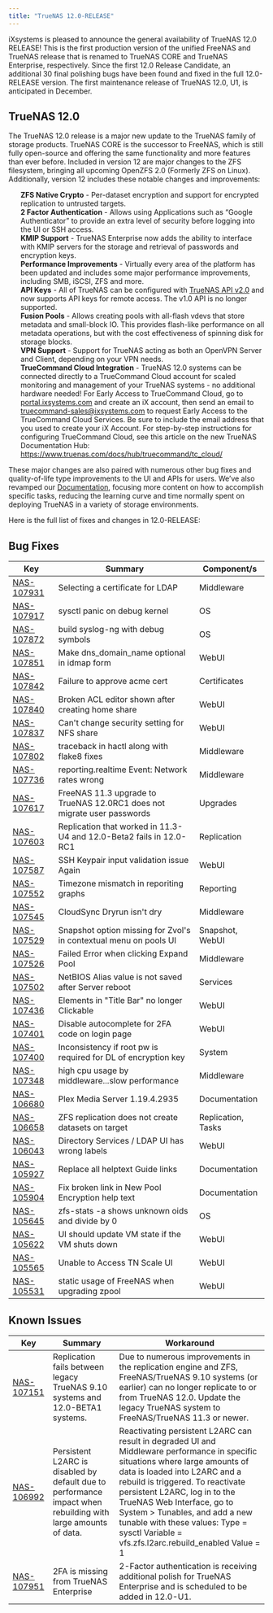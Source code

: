 ```yaml
---
title: "TrueNAS 12.0-RELEASE"
---
```


iXsystems is pleased to announce the general availability of TrueNAS 12.0 RELEASE! 
This is the first production version of the unified FreeNAS and TrueNAS release that is renamed to TrueNAS CORE and TrueNAS Enterprise, respectively. 
Since the first 12.0 Release Candidate, an additional 30 final polishing bugs have been found and fixed in the full 12.0-RELEASE version. 
The first maintenance release of TrueNAS 12.0, U1, is anticipated in December.

## TrueNAS 12.0

The TrueNAS 12.0 release is a major new update to the TrueNAS family of storage products.
TrueNAS CORE is the successor to FreeNAS, which is still fully open-source and offering the same functionality and more features than ever before.
Included in version 12 are major changes to the ZFS filesystem, bringing all upcoming OpenZFS 2.0 (Formerly ZFS on Linux).
Additionally, version 12 includes these notable changes and improvements:

<ul style="list-style: none;">
	<li><b>ZFS Native Crypto</b> - Per-dataset encryption and support for encrypted replication to untrusted targets.</li>
	<li><b>2 Factor Authentication</b> - Allows using Applications such as “Google Authenticator” to provide an extra level of security before logging into the UI or SSH access.</li>
	<li><b>KMIP Support</b> - TrueNAS Enterprise now adds the ability to interface with KMIP servers for the storage and retrieval of passwords and encryption keys.</li>
	<li><b>Performance Improvements</b> - Virtually every area of the platform has been updated and includes some major performance improvements, including SMB, iSCSI, ZFS and more.</li>
	<li><b>API Keys</b> - All of TrueNAS can be configured with <a href="https://www.truenas.com/docs/hub/additional-topics/api/" target="_blank">TrueNAS API v2.0</a> and now supports API keys for remote access. The v1.0 API is no longer supported.</li>
	<li><b>Fusion Pools</b> - Allows creating pools with all-flash vdevs that store metadata and small-block IO. This provides flash-like performance on all metadata operations, but with the cost effectiveness of spinning disk for storage blocks.</li>
	<li><b>VPN Support</b> - Support for TrueNAS acting as both an OpenVPN Server and Client, depending on your VPN needs.</li>
	<li><b>TrueCommand Cloud Integration</b> - TrueNAS 12.0 systems can be connected directly to a TrueCommand Cloud account for scaled monitoring and management of your TrueNAS systems - no additional hardware needed! For Early Access to TrueCommand Cloud, go to <a href="https://portal.ixsystems.com/" target="_blank">portal.ixsystems.com</a> and create an iX account, then send an email to <a href="mailto:truecommand-sales@ixsystems.com">truecommand-sales@ixsystems.com</a> to request Early Access to the TrueCommand Cloud Services. Be sure to include the email address that you used to create your iX Account. For step-by-step instructions for configuring TrueCommand Cloud, see this article on the new TrueNAS Documentation Hub: <a href="https://www.truenas.com/docs/hub/truecommand/tc_cloud/" target="_blank">https://www.truenas.com/docs/hub/truecommand/tc_cloud/</a></li>
</ul>

These major changes are also paired with numerous other bug fixes and quality-of-life type improvements to the UI and APIs for users.
We’ve also revamped our [Documentation](https://www.truenas.com/docs/), focusing more content on how to accomplish specific tasks, reducing the learning curve and time normally spent on deploying TrueNAS in a variety of storage environments.

Here is the full list of fixes and changes in 12.0-RELEASE:

## Bug Fixes

<body class="ql-editor ql-editor-view" style="font-size:14px;"><html><head></head><body><table width="100%"><thead><tr><th>Key</th><th>Summary</th><th>Component/s</th></tr></thead><tbody><tr><td><a href="https://jira.ixsystems.com/browse/NAS-107931" target="_blank">NAS-107931</a></td><td>Selecting a certificate for LDAP</td><td>Middleware</td></tr><tr><td><a href="https://jira.ixsystems.com/browse/NAS-107917" target="_blank">NAS-107917</a></td><td>sysctl panic on debug kernel</td><td>OS</td></tr><tr><td><a href="https://jira.ixsystems.com/browse/NAS-107872" target="_blank">NAS-107872</a></td><td>build syslog-ng with debug symbols</td><td>OS</td></tr><tr><td><a href="https://jira.ixsystems.com/browse/NAS-107851" target="_blank">NAS-107851</a></td><td>Make dns_domain_name optional in idmap form</td><td>WebUI</td></tr><tr><td><a href="https://jira.ixsystems.com/browse/NAS-107842" target="_blank">NAS-107842</a></td><td>Failure to approve acme cert</td><td>Certificates</td></tr><tr><td><a href="https://jira.ixsystems.com/browse/NAS-107840" target="_blank">NAS-107840</a></td><td>Broken ACL editor shown after creating home share</td><td>WebUI</td></tr><tr><td><a href="https://jira.ixsystems.com/browse/NAS-107837" target="_blank">NAS-107837</a></td><td>Can&apos;t change security setting for NFS share</td><td>WebUI</td></tr><tr><td><a href="https://jira.ixsystems.com/browse/NAS-107802" target="_blank">NAS-107802</a></td><td>traceback in hactl along with flake8 fixes</td><td>Middleware</td></tr><tr><td><a href="https://jira.ixsystems.com/browse/NAS-107736" target="_blank">NAS-107736</a></td><td>reporting.realtime Event: Network rates wrong</td><td>Middleware</td></tr><tr><td><a href="https://jira.ixsystems.com/browse/NAS-107617" target="_blank">NAS-107617</a></td><td>FreeNAS 11.3 upgrade to TrueNAS 12.0RC1 does not migrate user passwords</td><td>Upgrades</td></tr><tr><td><a href="https://jira.ixsystems.com/browse/NAS-107603" target="_blank">NAS-107603</a></td><td>Replication that worked in 11.3-U4 and 12.0-Beta2 fails in 12.0-RC1</td><td>Replication</td></tr><tr><td><a href="https://jira.ixsystems.com/browse/NAS-107587" target="_blank">NAS-107587</a></td><td>SSH Keypair input validation issue Again</td><td>WebUI</td></tr><tr><td><a href="https://jira.ixsystems.com/browse/NAS-107552" target="_blank">NAS-107552</a></td><td>Timezone mismatch in reporiting graphs</td><td>Reporting</td></tr><tr><td><a href="https://jira.ixsystems.com/browse/NAS-107545" target="_blank">NAS-107545</a></td><td>CloudSync Dryrun isn&apos;t dry</td><td>Middleware</td></tr><tr><td><a href="https://jira.ixsystems.com/browse/NAS-107529" target="_blank">NAS-107529</a></td><td>Snapshot option missing for Zvol&apos;s in contextual menu on pools UI</td><td>Snapshot, WebUI</td></tr><tr><td><a href="https://jira.ixsystems.com/browse/NAS-107526" target="_blank">NAS-107526</a></td><td>Failed Error when clicking Expand Pool</td><td>Middleware</td></tr><tr><td><a href="https://jira.ixsystems.com/browse/NAS-107502" target="_blank">NAS-107502</a></td><td>NetBIOS Alias value is not saved after Server reboot</td><td>Services</td></tr><tr><td><a href="https://jira.ixsystems.com/browse/NAS-107436" target="_blank">NAS-107436</a></td><td>Elements in &quot;Title Bar&quot; no longer Clickable</td><td>WebUI</td></tr><tr><td><a href="https://jira.ixsystems.com/browse/NAS-107401" target="_blank">NAS-107401</a></td><td>Disable autocomplete for 2FA code on login page</td><td>WebUI</td></tr><tr><td><a href="https://jira.ixsystems.com/browse/NAS-107400" target="_blank">NAS-107400</a></td><td>Inconsistency if root pw is required for DL of encryption key</td><td>System</td></tr><tr><td><a href="https://jira.ixsystems.com/browse/NAS-107348" target="_blank">NAS-107348</a></td><td>high cpu usage by middleware...slow performance</td><td>Middleware</td></tr><tr><td><a href="https://jira.ixsystems.com/browse/NAS-106680" target="_blank">NAS-106680</a></td><td>Plex Media Server 1.19.4.2935</td><td>Documentation</td></tr><tr><td><a href="https://jira.ixsystems.com/browse/NAS-106658" target="_blank">NAS-106658</a></td><td>ZFS replication does not create datasets on target</td><td>Replication, Tasks</td></tr><tr><td><a href="https://jira.ixsystems.com/browse/NAS-106043" target="_blank">NAS-106043</a></td><td>Directory Services / LDAP UI has wrong labels</td><td>WebUI</td></tr><tr><td><a href="https://jira.ixsystems.com/browse/NAS-105927" target="_blank">NAS-105927</a></td><td>Replace all helptext Guide links</td><td>Documentation</td></tr><tr><td><a href="https://jira.ixsystems.com/browse/NAS-105904" target="_blank">NAS-105904</a></td><td>Fix broken link in New Pool Encryption help text</td><td>Documentation</td></tr><tr><td><a href="https://jira.ixsystems.com/browse/NAS-105645" target="_blank">NAS-105645</a></td><td>zfs-stats -a shows unknown oids and divide by 0</td><td>OS</td></tr><tr><td><a href="https://jira.ixsystems.com/browse/NAS-105622" target="_blank">NAS-105622</a></td><td>UI should update VM state if the VM shuts down</td><td>WebUI</td></tr><tr><td><a href="https://jira.ixsystems.com/browse/NAS-105565" target="_blank">NAS-105565</a></td><td>Unable to Access TN Scale UI</td><td>WebUI</td></tr><tr><td><a href="https://jira.ixsystems.com/browse/NAS-105531" target="_blank">NAS-105531</a></td><td>static usage of FreeNAS when upgrading zpool</td><td>WebUI</td></tr></tbody></table></body>

## Known Issues
<body class="ql-editor ql-editor-view" style="font-size:14px;">
    <html>
        <body>
            <table width="100%">
                <thead><tr><th>Key</th><th>Summary</th><th>Workaround</th></tr></thead>
                <tbody>
                    <tr><td><a href="https://jira.ixsystems.com/browse/NAS-107151" target="_blank">NAS-107151</a></td><td>Replication fails between legacy TrueNAS 9.10 systems and 12.0-BETA1 systems.</td><td>Due to numerous improvements in the replication engine and ZFS, FreeNAS/TrueNAS 9.10 systems (or earlier) can no longer replicate to or from TrueNAS 12.0. Update the legacy TrueNAS system to FreeNAS/TrueNAS 11.3 or newer.</td></tr>
		    <tr><td><a href="https://jira.ixsystems.com/browse/NAS-106992" target="_blank">NAS-106992</a></td><td>Persistent L2ARC is disabled by default due to performance impact when rebuilding with large amounts of data.</td><td>Reactivating persistent L2ARC can result in degraded UI and Middleware performance in specific situations where large amounts of data is loaded into L2ARC and a rebuild is triggered. To reactivate persistent L2ARC, log in to the TrueNAS Web Interface, go to System > Tunables, and add a new tunable with these values:
Type = sysctl
Variable = vfs.zfs.l2arc.rebuild_enabled
Value = 1</td></tr>
		    <tr><td><a href="https://jira.ixsystems.com/browse/NAS-107951" target="_blank">NAS-107951</a></td><td>2FA is missing from TrueNAS Enterprise</td><td>2-Factor authentication is receiving additional polish for TrueNAS Enterprise and is scheduled to be added in 12.0-U1.</td></tr>
                </tbody>
            </table>
        </body>
    </html>
